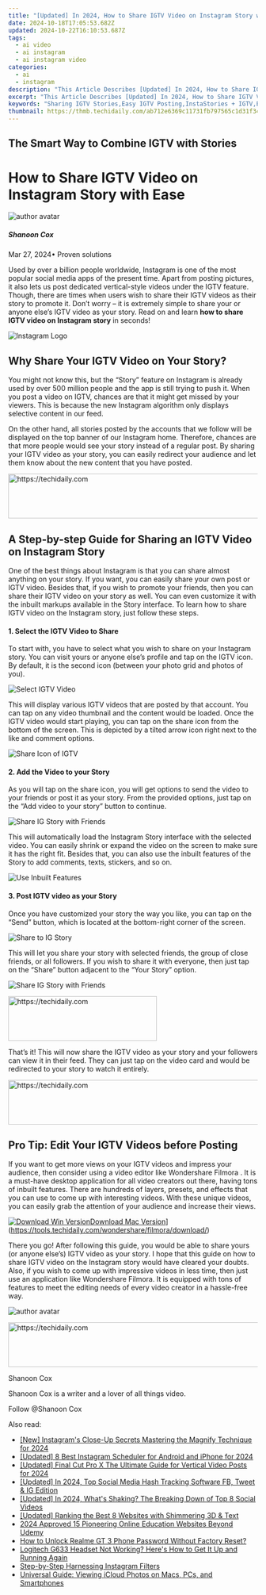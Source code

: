 ```yaml
---
title: "[Updated] In 2024, How to Share IGTV Video on Instagram Story with Ease"
date: 2024-10-18T17:05:53.682Z
updated: 2024-10-22T16:10:53.687Z
tags:
  - ai video
  - ai instagram
  - ai instagram video
categories:
  - ai
  - instagram
description: "This Article Describes [Updated] In 2024, How to Share IGTV Video on Instagram Story with Ease"
excerpt: "This Article Describes [Updated] In 2024, How to Share IGTV Video on Instagram Story with Ease"
keywords: "Sharing IGTV Stories,Easy IGTV Posting,InstaStories + IGTV,Effortless IGTV Share,IGTV Story Broadcast,Simplified IGTV Upload,Guided IGTV Sharing"
thumbnail: https://thmb.techidaily.com/ab712e6369c11731fb797565c1d31f34a50ed98f4e3e4e20f2e0bcfb8f432b00.jpg
---
```


## The Smart Way to Combine IGTV with Stories

# How to Share IGTV Video on Instagram Story with Ease

![author avatar](https://images.wondershare.com/filmora/article-images/shannon-cox.jpg)

##### Shanoon Cox

 Mar 27, 2024• Proven solutions

Used by over a billion people worldwide, Instagram is one of the most popular social media apps of the present time. Apart from posting pictures, it also lets us post dedicated vertical-style videos under the IGTV feature. Though, there are times when users wish to share their IGTV videos as their story to promote it. Don’t worry – it is extremely simple to share your or anyone else’s IGTV video as your story. Read on and learn **how to share IGTV video on Instagram story** in seconds!

![ Instagram Logo](https://images.wondershare.com/filmora/article-images/ig-logo.jpg)

## Why Share Your IGTV Video on Your Story?

You might not know this, but the “Story” feature on Instagram is already used by over 500 million people and the app is still trying to push it. When you post a video on IGTV, chances are that it might get missed by your viewers. This is because the new Instagram algorithm only displays selective content in our feed.

On the other hand, all stories posted by the accounts that we follow will be displayed on the top banner of our Instagram home. Therefore, chances are that more people would see your story instead of a regular post. By sharing your IGTV video as your story, you can easily redirect your audience and let them know about the new content that you have posted.

<!-- affiliate ads begin -->
<a href="https://unicoeye.pxf.io/c/5597632/2134243/18498" target="_top" id="2134243">
  <img src="//a.impactradius-go.com/display-ad/18498-2134243" border="0" alt="https://techidaily.com" width="728" height="90"/>
</a>
<img height="0" width="0" src="https://unicoeye.pxf.io/i/5597632/2134243/18498" style="position:absolute;visibility:hidden;" border="0" />
<!-- affiliate ads end -->

## A Step-by-step Guide for Sharing an IGTV Video on Instagram Story

One of the best things about Instagram is that you can share almost anything on your story. If you want, you can easily share your own post or IGTV video. Besides that, if you wish to promote your friends, then you can share their IGTV video on your story as well. You can even customize it with the inbuilt markups available in the Story interface. To learn how to share IGTV video on the Instagram story, just follow these steps.

#### 1. Select the IGTV Video to Share

To start with, you have to select what you wish to share on your Instagram story. You can visit yours or anyone else’s profile and tap on the IGTV icon. By default, it is the second icon (between your photo grid and photos of you).

![ Select IGTV Video](https://images.wondershare.com/filmora/article-images/select-igtv-video.jpg)

This will display various IGTV videos that are posted by that account. You can tap on any video thumbnail and the content would be loaded. Once the IGTV video would start playing, you can tap on the share icon from the bottom of the screen. This is depicted by a tilted arrow icon right next to the like and comment options.

![ Share Icon of IGTV](https://images.wondershare.com/filmora/article-images/share-icon-of-igtv.jpg)

#### 2. Add the Video to your Story

As you will tap on the share icon, you will get options to send the video to your friends or post it as your story. From the provided options, just tap on the “Add video to your story” button to continue.

![ Share IG Story with Friends](https://images.wondershare.com/filmora/article-images/share-story-with-friends.jpg)

This will automatically load the Instagram Story interface with the selected video. You can easily shrink or expand the video on the screen to make sure it has the right fit. Besides that, you can also use the inbuilt features of the Story to add comments, texts, stickers, and so on.

![Use Inbuilt Features](https://images.wondershare.com/filmora/article-images/use-inbuilt-features.jpg)

#### 3. Post IGTV video as your Story

Once you have customized your story the way you like, you can tap on the “Send” button, which is located at the bottom-right corner of the screen.

![ Share to IG Story](https://images.wondershare.com/filmora/article-images/share-to-ig-story.jpg)

This will let you share your story with selected friends, the group of close friends, or all followers. If you wish to share it with everyone, then just tap on the “Share” button adjacent to the “Your Story” option.

![ Share IG Story with Friends](https://images.wondershare.com/filmora/article-images/share-story-with-friends.jpg)

<!-- affiliate ads begin -->
<a href="https://laganoo.pxf.io/c/5597632/1528681/16446" target="_top" id="1528681">
  <img src="//a.impactradius-go.com/display-ad/16446-1528681" border="0" alt="https://techidaily.com" width="300" height="90"/>
</a>
<img height="0" width="0" src="https://laganoo.pxf.io/i/5597632/1528681/16446" style="position:absolute;visibility:hidden;" border="0" />
<!-- affiliate ads end -->

That’s it! This will now share the IGTV video as your story and your followers can view it in their feed. They can just tap on the video card and would be redirected to your story to watch it entirely.

<!-- affiliate ads begin -->
<a href="https://aligracehair.sjv.io/c/5597632/2006946/19272" target="_top" id="2006946">
  <img src="//a.impactradius-go.com/display-ad/19272-2006946" border="0" alt="https://techidaily.com" width="728" height="90"/>
</a>
<img height="0" width="0" src="https://aligracehair.sjv.io/i/5597632/2006946/19272" style="position:absolute;visibility:hidden;" border="0" />
<!-- affiliate ads end -->

## Pro Tip: Edit Your IGTV Videos before Posting

If you want to get more views on your IGTV videos and impress your audience, then consider using a video editor like Wondershare Filmora . It is a must-have desktop application for all video creators out there, having tons of inbuilt features. There are hundreds of layers, presets, and effects that you can use to come up with interesting videos. With these unique videos, you can easily grab the attention of your audience and increase their views.

[![Download Win Version](https://images.wondershare.com/filmora/guide/download-btn-win.jpg)](https://tools.techidaily.com/wondershare/filmora/download/)[Download Mac Version](https://images.wondershare.com/filmora/guide/download-btn-mac.jpg)](https://tools.techidaily.com/wondershare/filmora/download/)

There you go! After following this guide, you would be able to share yours (or anyone else’s) IGTV video as your story. I hope that this guide on how to share IGTV video on the Instagram story would have cleared your doubts. Also, if you wish to come up with impressive videos in less time, then just use an application like Wondershare Filmora. It is equipped with tons of features to meet the editing needs of every video creator in a hassle-free way.

![author avatar](https://images.wondershare.com/filmora/article-images/shannon-cox.jpg)

<!-- affiliate ads begin -->
<a href="https://appsumo.8odi.net/c/5597632/2100529/7443" target="_top" id="2100529">
  <img src="//a.impactradius-go.com/display-ad/7443-2100529" border="0" alt="https://techidaily.com" width="728" height="90"/>
</a>
<img height="0" width="0" src="https://appsumo.8odi.net/i/5597632/2100529/7443" style="position:absolute;visibility:hidden;" border="0" />
<!-- affiliate ads end -->

Shanoon Cox

Shanoon Cox is a writer and a lover of all things video.

Follow @Shanoon Cox

<ins class="adsbygoogle"
      style="display:block"
      data-ad-client="ca-pub-7571918770474297"
      data-ad-slot="8358498916"
      data-ad-format="auto"
      data-full-width-responsive="true"></ins>

<span class="atpl-alsoreadstyle">Also read:</span>
<div><ul>
<li><a href="https://instagram-clips.techidaily.com/new-instagrams-close-up-secrets-mastering-the-magnify-technique-for-2024/"><u>[New] Instagram's Close-Up Secrets Mastering the Magnify Technique for 2024</u></a></li>
<li><a href="https://instagram-clips.techidaily.com/updated-8-best-instagram-scheduler-for-android-and-iphone-for-2024/"><u>[Updated] 8 Best Instagram Scheduler for Android and iPhone for 2024</u></a></li>
<li><a href="https://instagram-clips.techidaily.com/updated-final-cut-pro-x-the-ultimate-guide-for-vertical-video-posts-for-2024/"><u>[Updated] Final Cut Pro X The Ultimate Guide for Vertical Video Posts for 2024</u></a></li>
<li><a href="https://instagram-clips.techidaily.com/updated-in-2024-top-social-media-hash-tracking-software-fb-tweet-and-ig-edition/"><u>[Updated] In 2024, Top Social Media Hash Tracking Software FB, Tweet & IG Edition</u></a></li>
<li><a href="https://facebook-video-recording.techidaily.com/updated-in-2024-whats-shaking-the-breaking-down-of-top-8-social-videos/"><u>[Updated] In 2024, What's Shaking? The Breaking Down of Top 8 Social Videos</u></a></li>
<li><a href="https://extra-skills.techidaily.com/updated-ranking-the-best-8-websites-with-shimmering-3d-and-text/"><u>[Updated] Ranking the Best 8 Websites with Shimmering 3D & Text</u></a></li>
<li><a href="https://screen-recording.techidaily.com/2024-approved-15-pioneering-online-education-websites-beyond-udemy/"><u>2024 Approved 15 Pioneering Online Education Websites Beyond Udemy</u></a></li>
<li><a href="https://easy-unlock-android.techidaily.com/how-to-unlock-realme-gt-3-phone-password-without-factory-reset-by-drfone-android/"><u>How to Unlock Realme GT 3 Phone Password Without Factory Reset?</u></a></li>
<li><a href="https://sound-issues.techidaily.com/1723017054667-logitech-g633-headset-not-working-heres-how-to-get-it-up-and-running-again/"><u>Logitech G633 Headset Not Working? Here's How to Get It Up and Running Again</u></a></li>
<li><a href="https://instagram-clips.techidaily.com/step-by-step-harnessing-instagram-filters/"><u>Step-by-Step Harnessing Instagram Filters</u></a></li>
<li><a href="https://techno-recovery.techidaily.com/universal-guide-viewing-icloud-photos-on-macs-pcs-and-smartphones/"><u>Universal Guide: Viewing iCloud Photos on Macs, PCs, and Smartphones</u></a></li>
</ul></div>

